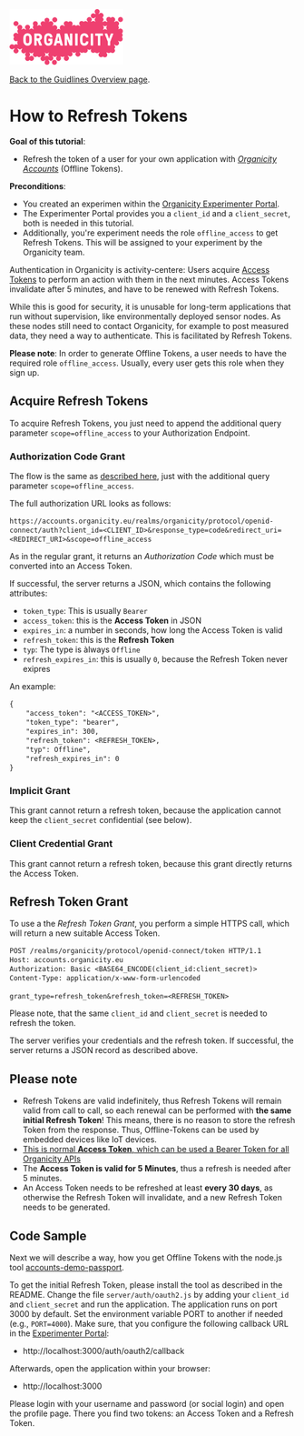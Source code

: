 ![Organicity logo](../images/organicity_logo_pink_100.png)

[Back to the Guidlines Overview page](https://organicityeu.github.io/).

# How to Refresh Tokens

**Goal of this tutorial**:

* Refresh the token of a user for your own application with [*Organicity Accounts*](https://accounts.organicity.eu) (Offline Tokens).

**Preconditions**:

* You created an experimen within the [Organicity Experimenter Portal](http://experimenters.organicity.eu/).
* The Experimenter Portal provides you a `client_id` and a `client_secret`, both is needed in this tutorial.
* Additionally, you're experiment needs the role `offline_access` to get Refresh Tokens. This will be assigned to your experiment by the Organicity team.

Authentication in Organicity is activity-centere: Users acquire [Access Tokens](HowToAccessToken.md) to perform an action with them in the next minutes. Access Tokens invalidate after 5 minutes, and have to be renewed with Refresh Tokens.

While this is good for security, it is unusable for long-term applications that run without supervision, like environmentally deployed sensor nodes.
As these nodes still need to contact Organicity, for example to post measured data, they need a way to authenticate. This is facilitated by Refresh Tokens.

**Please note**: In order to generate Offline Tokens, a user needs to have the required role `offline_access`. Usually, every user gets this role when they sign up.

## Acquire Refresh Tokens

To acquire Refresh Tokens, you just need to append the additional query parameter `scope=offline_access` to your Authorization Endpoint.

### Authorization Code Grant

The flow is the same as [described here](HowToAuthenticateAnUser.md), just with the additional query parameter `scope=offline_access`.

The full authorization URL looks as follows:

```
https://accounts.organicity.eu/realms/organicity/protocol/openid-connect/auth?client_id=<CLIENT_ID>&response_type=code&redirect_uri=<REDIRECT_URI>&scope=offline_access
```

As in the regular grant, it returns an *Authorization Code* which must be converted into an Access Token.

If successful, the server returns a JSON, which contains the following attributes:

* `token_type`: This is usually `Bearer`
* `access_token`: this is the **Access Token** in JSON
* `expires_in`: a number in seconds, how long the Access Token is valid
* `refresh_token`: this is the **Refresh Token**
* `typ`: The type is àlways `Offline`
* `refresh_expires_in`: this is usually `0`, because the Refresh Token never exipres

An example:

```
{
    "access_token": "<ACCESS_TOKEN>",
    "token_type": "bearer",
    "expires_in": 300,
    "refresh_token": <REFRESH_TOKEN>,
    "typ": Offline",
    "refresh_expires_in": 0
}
```

### Implicit Grant

This grant cannot return a refresh token, because the application cannot keep the `client_secret` confidential (see below).

### Client Credential Grant

This grant cannot return a refresh token, because this grant directly returns the Access Token.

## Refresh Token Grant

To use a the *Refresh Token Grant*, you perform a simple HTTPS call, which will return a new suitable Access Token.

```
POST /realms/organicity/protocol/openid-connect/token HTTP/1.1
Host: accounts.organicity.eu
Authorization: Basic <BASE64_ENCODE(client_id:client_secret)>
Content-Type: application/x-www-form-urlencoded

grant_type=refresh_token&refresh_token=<REFRESH_TOKEN>
```

Please note, that the same `client_id` and `client_secret` is needed to refresh the token.

The server verifies your credentials and the refresh token.
If successful, the server returns a JSON record as described above.

## Please note

* Refresh Tokens are valid indefinitely, thus Refresh Tokens will remain valid from call to call, so each renewal can be performed with **the same initial Refresh Token**! This means, there is no reason to store the refresh Token from the response. Thus, Offline-Tokens can be used by embedded devices like IoT devices.
* [This is normal **Access Token**, which can be used a Bearer Token for all Organicity APIs](HowToAccessToken.md)
* The **Access Token is valid for 5 Minutes**, thus a refresh is needed after 5 minutes.
* An Access Token needs to be refreshed at least **every 30 days**, as otherwise the Refresh Token will invalidate, and a new Refresh Token needs to be generated.

## Code Sample

Next we will describe a way, how you get Offline Tokens with the node.js tool [accounts-demo-passport](https://github.com/OrganicityEu/accounts-demo-passport).

To get the initial Refresh Token, please install the tool as described in the README. Change the file `server/auth/oauth2.js` by adding your `client_id` and `client_secret` and run the application. The application runs on port 3000 by default. Set the environment variable PORT to another if needed (e.g., `PORT=4000`). Make sure, that you configure the following callback URL in the [Experimenter Portal](http://experimenters.organicity.eu/):

* http://localhost:3000/auth/oauth2/callback

Afterwards, open the application within your browser:

* http://localhost:3000

Please login with your username and password (or social login) and open the profile page. There you find two tokens: an Access Token and a Refresh Token.
